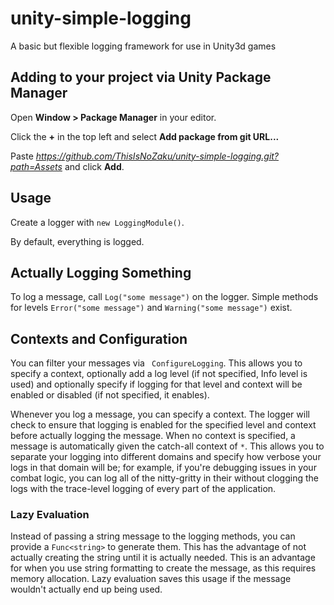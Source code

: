 # unity-simple-logging
A basic but flexible logging framework for use in Unity3d games

## Adding to your project via Unity Package Manager
Open **Window > Package Manager** in your editor.

Click the **+** in the top left and select **Add package from git URL...**

Paste *https://github.com/ThisIsNoZaku/unity-simple-logging.git?path=Assets* and click **Add**.

## Usage
Create a logger with `new LoggingModule()`.

By default, everything is logged.

## Actually Logging Something
To log a message, call `Log("some message")` on the logger. Simple methods for levels `Error("some message")` and `Warning("some message")` exist.

## Contexts and Configuration
You can filter your messages via ` ConfigureLogging`. This allows you to specify a context, optionally add a log level (if not specified, Info level is used) and optionally specify if logging for that level and context will be enabled or disabled (if not specified, it enables).

Whenever you log a message, you can specify a context. The logger will check to ensure that logging is enabled for the specified level and context before actually logging the message. When no context is specified, a message is automatically given the catch-all context of `*`. This allows you to separate your logging into different domains and specify how verbose your logs in that domain will be; for example, if you're debugging issues in your combat logic, you can log all of the nitty-gritty in their without clogging the logs with the trace-level logging of every part of the application.

### Lazy Evaluation
Instead of passing a string message to the logging methods, you can provide a `Func<string>` to generate them. This has the advantage of not actually creating the string until it is actually needed. This is an advantage for when you use string formatting to create the message, as this requires memory allocation. Lazy evaluation saves this usage if the message wouldn't actually end up being used.
